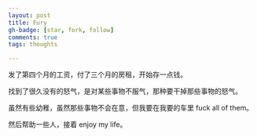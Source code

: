 ```yaml
---
layout: post
title: Fury
gh-badge: [star, fork, follow]
comments: true
tags: thoughts

---
```


发了第四个月的工资，付了三个月的房租，开始存一点钱。

找到了很久没有的怒气，是对某些事物不服气，那种要干掉那些事物的怒气。

虽然有些幼稚，虽然那些事物不会在意，但我要在我要的车里 fuck all of them。

然后帮助一些人，接着 enjoy my life。

